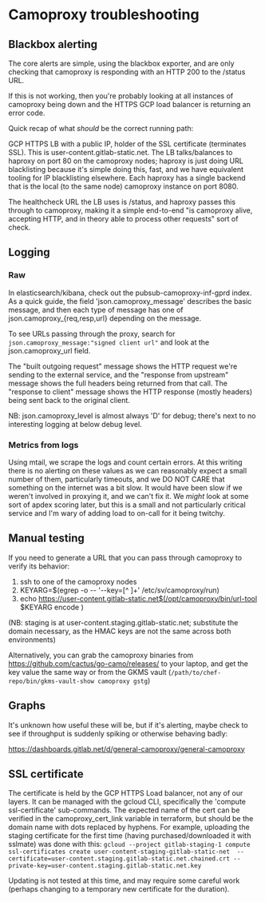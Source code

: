 # Camoproxy troubleshooting

## Blackbox alerting

The core alerts are simple, using the blackbox exporter, and are only checking that camoproxy is responding with an HTTP 200 to the /status URL. 

If this is not working, then you're probably looking at all instances of camoproxy being down and the HTTPS GCP load balancer is returning an error code.

Quick recap of what *should* be the correct running path:

GCP HTTPS LB with a public IP, holder of the SSL certificate (terminates SSL).  This is user-content.gitlab-static.net.
The LB talks/balances to haproxy on port 80 on the camoproxy nodes; haproxy is just doing URL blacklisting because it's simple doing this, fast, and we have equivalent tooling for IP blacklisting elsewhere. 
Each haproxy has a single backend that is the local (to the same node) camoproxy instance on port 8080.

The healthcheck URL the LB uses is /status, and haproxy passes this through to camoproxy, making it a simple end-to-end "is camoproxy alive, accepting HTTP, and in theory able to process other requests" sort of check.  

## Logging 

### Raw

In elasticsearch/kibana, check out the pubsub-camoproxy-inf-gprd index.  As a quick guide, the field 'json.camoproxy\_message' describes the basic message, and then each type of message has one of json.camoproxy\_{req,resp,url} depending on the message.  

To see URLs passing through the proxy, search for `json.camoproxy_message:"signed client url"` and look at the json.camoproxy\_url field.

The "built outgoing request" message shows the HTTP request we're sending to the external service, and the "response from upstream" message shows the full headers being returned from that call.  The "response to client" message shows the HTTP response (mostly headers) being sent back to the original client.

NB: json.camoproxy_level is almost always 'D' for debug; there's next to no interesting logging at below debug level.

### Metrics from logs

Using mtail, we scrape the logs and count certain errors.  At this writing there is no alerting on these values as we can reasonably expect a small number of them, particularly timeouts, and we DO NOT CARE that something on the internet was a bit slow.  It would have been slow if we weren't involved in proxying it, and we can't fix it.  We *might* look at some sort of apdex scoring later, but this is a small and not particularly critical service and I'm wary of adding load to on-call for it being twitchy.

## Manual testing

If you need to generate a URL that you can pass through camoproxy to verify its behavior:
1. ssh to one of the camoproxy nodes
1. KEYARG=$(egrep -o -- '--key=[^ ]+' /etc/sv/camoproxy/run)
1. echo https://user-content.gitlab-static.net$(/opt/camoproxy/bin/url-tool $KEYARG encode <URL>)

(NB: staging is at user-content.staging.gitlab-static.net; substitute the domain necessary, as the HMAC keys are not the same across both environments)

Alternatively, you can grab the camoproxy binaries from https://github.com/cactus/go-camo/releases/ to your laptop, and get the key value the same way or from the GKMS vault (`/path/to/chef-repo/bin/gkms-vault-show camoproxy gstg`)

## Graphs

It's unknown how useful these will be, but if it's alerting, maybe check to see if throughput is suddenly spiking or otherwise behaving badly:

<https://dashboards.gitlab.net/d/general-camoproxy/general-camoproxy>

## SSL certificate

The certificate is held by the GCP HTTPS Load balancer, not any of our layers.  It can be managed with the gcloud CLI, specifically the 'compute ssl-certificate' sub-commands.  The expected name of the cert can be verified in the camoproxy_cert_link variable in terraform, but should be the domain name with dots replaced by hyphens.  For example, uploading the staging certificate for the first time (having purchased/downloaded it with sslmate) was done with this:
`gcloud --project gitlab-staging-1 compute ssl-certificates create user-content-staging-gitlab-static-net  --certificate=user-content.staging.gitlab-static.net.chained.crt --private-key=user-content.staging.gitlab-static.net.key`

Updating is not tested at this time, and may require some careful work (perhaps changing to a temporary new certificate for the duration).
